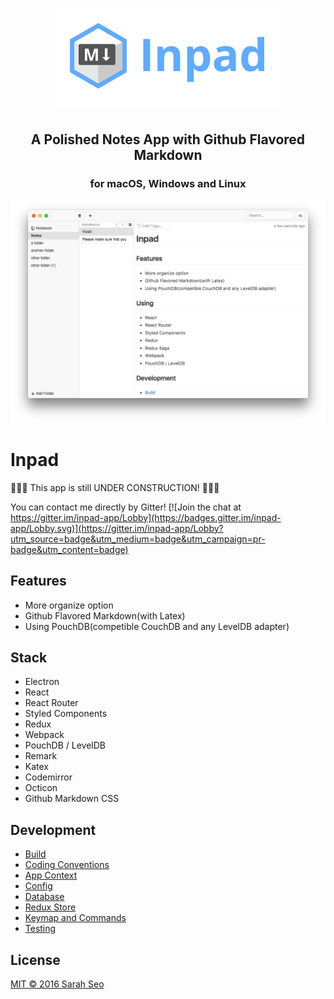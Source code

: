 <h1 align='center'>
  <img alt='Inpad' height='160' src='./resources/logo.png'><br/>
</h1>
<h2 align='center'>A Polished Notes App with Github Flavored Markdown</h2>
<h3 align="center">for macOS, Windows and Linux</h5>

![Screen shot](./resources/screenshot.png)

# Inpad

🚧🚧🚧 This app is still UNDER CONSTRUCTION! 🚧🚧🚧

You can contact me directly by Gitter! [![Join the chat at https://gitter.im/inpad-app/Lobby](https://badges.gitter.im/inpad-app/Lobby.svg)](https://gitter.im/inpad-app/Lobby?utm_source=badge&utm_medium=badge&utm_campaign=pr-badge&utm_content=badge)

## Features

- More organize option
- Github Flavored Markdown(with Latex)
- Using PouchDB(competible CouchDB and  any LevelDB adapter)

## Stack

- Electron
- React
- React Router
- Styled Components
- Redux
- Webpack
- PouchDB / LevelDB
- Remark
- Katex
- Codemirror
- Octicon
- Github Markdown CSS

## Development

- [Build](./docs/build.md)
- [Coding Conventions](./docs/coding-conventions.md)
- [App Context](./docs/context.md)
- [Config](./docs/context.md)
- [Database](./docs/database.md)
- [Redux Store](./docs/redux-store.md)
- [Keymap and Commands](./docs/keymap-and-commands.md)
- [Testing](./docs/testing.md)

## License

[MIT © 2016 Sarah Seo](./LICENSE.md)
